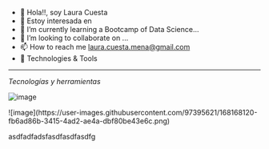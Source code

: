 - 👋 Hola!!, soy Laura Cuesta
- 👀 Estoy interesada en 
- 🌱 I’m currently learning a Bootcamp of Data Science...
- 💞️ I’m looking to collaborate on ...
- 📫 How to reach me laura.cuesta.mena@gmail.com
- 🔧 Technologies & Tools
      
----------- 

*Tecnologías y herramientas*

![image](https://user-images.githubusercontent.com/97395621/168167774-47826790-54ad-4137-9741-938544e5b24f.png)


<!---
Laura-Cuesta/Laura-Cuesta is a ✨ special ✨ repository because its `README.md` (this file) appears on your GitHub profile.
You can click the Preview link to take a look at your changes.
--->![image](https://user-images.githubusercontent.com/97395621/168168120-fb6ad86b-3415-4ad2-ae4a-dbf80be43e6c.png)




asdfadfadsfasdfasdfasdfg

